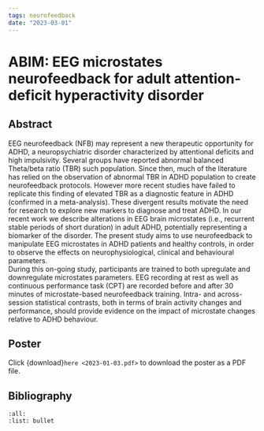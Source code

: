 ```yaml
---
tags: neurofeedback
date: "2023-03-01"
---
```


# ABIM: EEG microstates neurofeedback for adult attention-deficit hyperactivity disorder   


## Abstract

EEG neurofeedback (NFB) may represent a new therapeutic opportunity for ADHD, a neuropsychiatric disorder characterized by attentional deficits and high impulsivity. 
Several groups have reported abnormal balanced Theta/beta ratio (TBR) such population. Since then, much of the literature has relied on the observation of abnormal TBR in ADHD population to create neurofeedback protocols. However more recent studies have failed to replicate this finding of elevated TBR as a diagnostic feature in ADHD (confirmed in a meta-analysis). These divergent results motivate the need for research to explore new markers to diagnose and treat ADHD.
In our recent work we describe alterations in EEG brain microstates (i.e., recurrent stable periods of short duration) in adult ADHD, potentially representing a biomarker of the disorder.
 The present study aims to use neurofeedback to manipulate EEG microstates in ADHD patients and healthy controls, in order to observe the effects on neurophysiological, clinical and behavioural parameters.  
During this on-going study, participants are trained to both upregulate and downregulate microstates parameters. EEG recording at rest as well as continuous performance task (CPT) are recorded before and after 30 minutes of microstate-based neurofeedback training.
 Intra- and across-session statistical contrasts, both in terms of brain activity changes and performance, should provide evidence on the impact of microstate changes relative to ADHD behaviour.

## Poster

Click {download}`here <2023-01-03.pdf>` to download the poster as a PDF file.
## Bibliography

```{bibliography} 2023-01-03.bib
:all:
:list: bullet
```